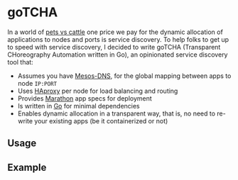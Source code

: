 # goTCHA

In a world of [pets vs cattle](http://blog.factual.com/docker-mesos-marathon-and-the-end-of-pets) one price we pay for the dynamic allocation of applications to nodes and ports is service discovery. To help folks to get up to speed with service discovery, I decided to write goTCHA (Transparent CHoreography Automation written in Go), an opinionated service discovery tool that:

- Assumes you have [Mesos-DNS](http://mesosphere.github.io/mesos-dns/), for the global mapping between apps to node `IP:PORT`
- Uses [HAproxy](http://www.haproxy.org/) per node for load balancing and routing
- Provides [Marathon](https://mesosphere.github.io/marathon/) app specs for deployment
- Is written in [Go](https://golang.org/) for minimal dependencies
- Enables dynamic allocation in a transparent way, that is, no need to re-write your existing apps (be it containerized or not)

## Usage

## Example

